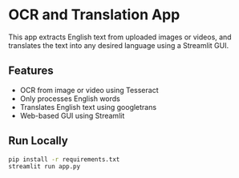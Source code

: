# OCR and Translation App

This app extracts English text from uploaded images or videos, and translates the text into any desired language using a Streamlit GUI.

## Features

- OCR from image or video using Tesseract
- Only processes English words
- Translates English text using googletrans
- Web-based GUI using Streamlit

## Run Locally

```bash
pip install -r requirements.txt
streamlit run app.py